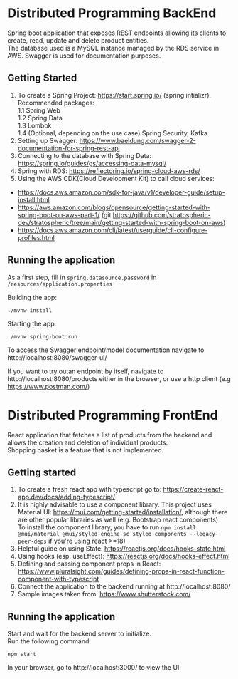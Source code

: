 # Distributed Programming BackEnd

Spring boot application that exposes REST endpoints allowing its clients to create, read, update and delete product entities.    
The database used is a MySQL instance managed by the RDS service in AWS. Swagger is used for documentation purposes.

## Getting Started
1. To create a Spring Project: https://start.spring.io/ (spring intializr). Recommended packages:    
1.1 Spring Web    
1.2 Spring Data    
1.3  Lombok    
1.4 (Optional, depending on the use case) Spring Security, Kafka
1. Setting up Swagger: https://www.baeldung.com/swagger-2-documentation-for-spring-rest-api       
1. Connecting to the database with Spring Data: https://spring.io/guides/gs/accessing-data-mysql/
1. Spring with RDS: https://reflectoring.io/spring-cloud-aws-rds/
1. Using the AWS CDK(Cloud Development Kit) to call cloud services:
 - https://docs.aws.amazon.com/sdk-for-java/v1/developer-guide/setup-install.html
- https://aws.amazon.com/blogs/opensource/getting-started-with-spring-boot-on-aws-part-1/ (git https://github.com/stratospheric-dev/stratospheric/tree/main/getting-started-with-spring-boot-on-aws) 
- https://docs.aws.amazon.com/cli/latest/userguide/cli-configure-profiles.html

## Running the application 
As a first step, fill in `spring.datasource.password` in `/resources/application.properties`

Building the app:
```
./mvnw install
```
Starting the app:
```
./mvnw spring-boot:run

```
To access the Swagger endpoint/model documentation navigate to http://localhost:8080/swagger-ui/

If you want to try outan endpoint by itself, navigate to http://localhost:8080/products either in the browser, or use a http client (e.g https://www.postman.com/)

# Distributed Programming FrontEnd

React application that fetches a list of products from the backend and allows the creation and deletion of individual products.    
Shopping basket is a feature that is not implemented.

## Getting started

1. To create a fresh react app with typescript go to: https://create-react-app.dev/docs/adding-typescript/
1. It is highly advisable to use a component library. This project uses Material UI: https://mui.com/getting-started/installation/, although there are other popular libraries as well (e.g. Bootstrap react components)    
To install the component library, you have to run `npm install @mui/material @mui/styled-engine-sc styled-components --legacy-peer-deps` if you're using react >=18)
1. Helpful guide on using State: https://reactjs.org/docs/hooks-state.html
1. Using hooks (esp. useEffect): https://reactjs.org/docs/hooks-effect.html
1. Defining and passing component props in React: https://www.pluralsight.com/guides/defining-props-in-react-function-component-with-typescript
1. Connect the application to the backend running at http://localhost:8080/
1. Sample images taken from: https://www.shutterstock.com/

## Running the application

Start and wait for the backend server to initialize.     
Run the following command:
```
npm start
```

In your browser, go to http://localhost:3000/ to view the UI